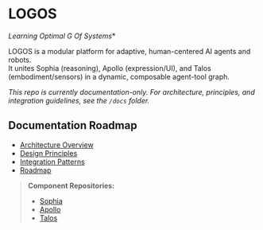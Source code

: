 # LOGOS

**Learning Optimal G* Of Systems**

LOGOS is a modular platform for adaptive, human-centered AI agents and robots.  
It unites Sophia (reasoning), Apollo (expression/UI), and Talos (embodiment/sensors) in a dynamic, composable agent-tool graph.

_This repo is currently documentation-only. For architecture, principles, and integration guidelines, see the `/docs` folder._

## Documentation Roadmap

- [Architecture Overview](docs/architecture.md)
- [Design Principles](docs/principles.md)
- [Integration Patterns](docs/integration.md)
- [Roadmap](docs/roadmap.md)

> **Component Repositories:**  
> - [Sophia](#)  
> - [Apollo](#)  
> - [Talos](#)
